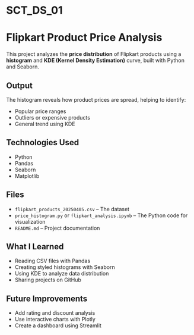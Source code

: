 # SCT_DS_01
# Flipkart Product Price Analysis

This project analyzes the **price distribution** of Flipkart products using a **histogram** and **KDE (Kernel Density Estimation)** curve, built with Python and Seaborn.

## Output
The histogram reveals how product prices are spread, helping to identify:
- Popular price ranges
- Outliers or expensive products
- General trend using KDE


## Technologies Used
- Python 
- Pandas 
- Seaborn 
- Matplotlib 

## Files
- `flipkart_products_20250405.csv` – The dataset
- `price_histogram.py` or `flipkart_analysis.ipynb` – The Python code for visualization
- `README.md` – Project documentation

## What I Learned
- Reading CSV files with Pandas
- Creating styled histograms with Seaborn
- Using KDE to analyze data distribution
- Sharing projects on GitHub 

## Future Improvements
- Add rating and discount analysis
- Use interactive charts with Plotly
- Create a dashboard using Streamlit

